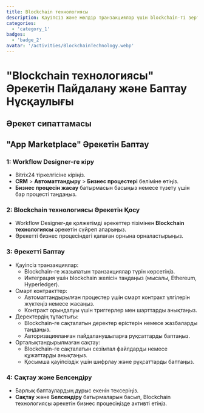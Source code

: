 ```yaml
---
title: Blockchain технологиясы
description: Қауіпсіз және мөлдір транзакциялар үшін blockchain-ті зерттеңіз.
categories: 
  - 'category_1'
badges: 
  - 'badge_2'
avatar: '/activities/BlockchainTechnology.webp'
---
```

# "Blockchain технологиясы" Әрекетін Пайдалану және Баптау Нұсқаулығы

## Әрекет сипаттамасы

## **"App Marketplace" Әрекетін Баптау**

### 1: Workflow Designer-ге кіру
- Bitrix24 тіркелгісіне кіріңіз.
- **CRM** > **Автоматтандыру** > **Бизнес процестері** бөліміне өтіңіз.
- **Бизнес процесін жасау** батырмасын басыңыз немесе түзету үшін бар процесті таңдаңыз.

### 2: Blockchain технологиясы Әрекетін Қосу
- Workflow Designer-де қолжетімді әрекеттер тізімінен **Blockchain технологиясы** әрекетін сүйреп апарыңыз.
- Әрекетті бизнес процесіндегі қалаған орнына орналастырыңыз.

### 3: Әрекетті Баптау
- Қауіпсіз транзакциялар:
  - Blockchain-ге жазылатын транзакциялар түрін көрсетіңіз.
  - Интеграция үшін blockchain желісін таңдаңыз (мысалы, Ethereum, Hyperledger).
- Смарт контракттер:
  - Автоматтандырылған процестер үшін смарт контракт үлгілерін жүктеңіз немесе жасаңыз.
  - Контракт орындалуы үшін триггерлер мен шарттарды анықтаңыз.
- Деректердің тұтастығы:
  - Blockchain-ге сақталатын деректер өрістерін немесе жазбаларды таңдаңыз.
  - Авторизацияланған пайдаланушыларға рұқсаттарды баптаңыз.
- Орталықтандырылмаған сақтау:
  - Blockchain-ге сақталатын сезімтал файлдарды немесе құжаттарды анықтаңыз.
  - Қосымша қауіпсіздік үшін шифрлау және рұқсаттарды баптаңыз.

### 4: Сақтау және Белсендіру
- Барлық баптаулардың дұрыс екенін тексеріңіз.
- **Сақтау** және **Белсендіру** батырмаларын басып, Blockchain технологиясы әрекетін бизнес процесіңізде активті етіңіз.
